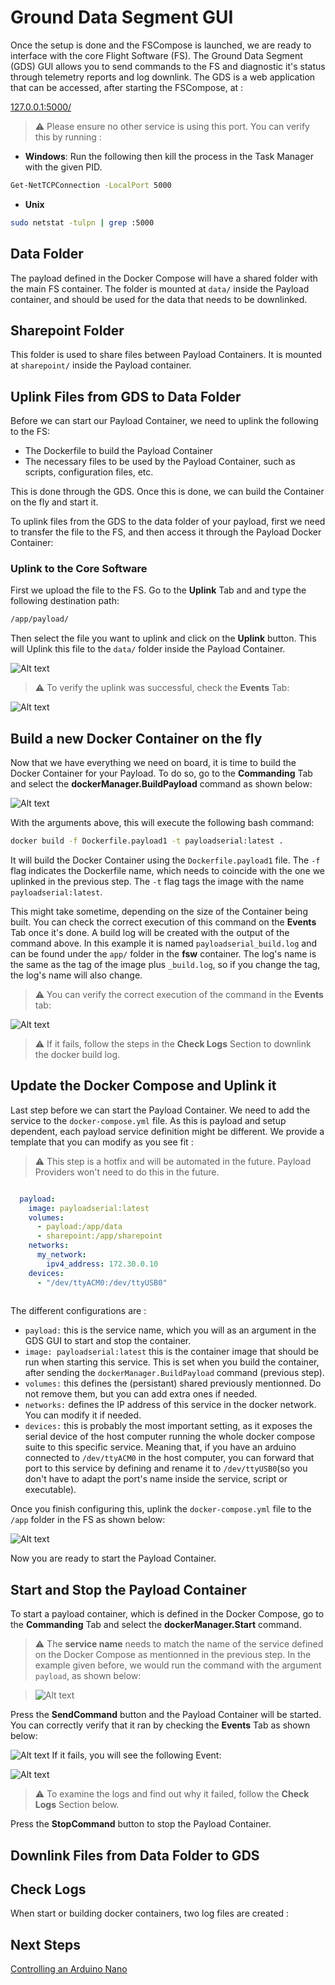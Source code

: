 # Ground Data Segment GUI

Once the setup is done and the FSCompose is launched, we are ready to interface with the core Flight Software (FS). The Ground Data Segment (GDS) GUI allows you to send commands to the FS and diagnostic it's status through telemetry reports and log downlink. The GDS is a web application that can be accessed, after starting the FSCompose, at :

[127.0.0.1:5000/](http://127.0.0.1:5000/)


> ⚠️ Please ensure no other service is using this port. You can verify this by running : 

- **Windows**: Run the following then kill the process in the Task Manager with the given PID.
```bash
Get-NetTCPConnection -LocalPort 5000
```

- **Unix**
```bash
sudo netstat -tulpn | grep :5000
```

## Data Folder

The payload defined in the Docker Compose will have a shared folder with the main FS container. The folder is mounted at `data/` inside the Payload container, and should be used for the data that needs to be downlinked. 

## Sharepoint Folder

This folder is used to share files between Payload Containers. It is mounted at `sharepoint/` inside the Payload container.  

## Uplink Files from GDS to Data Folder
Before we can start our Payload Container, we need to uplink the following to the FS: 

- The Dockerfile to build the Payload Container
- The necessary files to be used by the Payload Container, such as scripts, configuration files, etc.

This is done through the GDS. Once this is done, we can build the Container on the fly and start it. 


To uplink files from the GDS to the data folder of your payload, first we need to transfer the file to the FS, and then access it through the Payload Docker Container: 

### Uplink to the Core Software
First we upload the file to the FS. Go to the **Uplink** Tab and and type the following destination path:

   ```bash
   /app/payload/
   ```
   
Then select the file you want to uplink and click on the **Uplink** button. This will Uplink this file to the `data/` folder inside the Payload Container.


![Alt text](imgs/uplink-image.png)


> ⚠️ To verify the uplink was successful, check the **Events** Tab:

![Alt text](imgs/uplink.png)



## Build a new Docker Container on the fly
Now that we have everything we need on board, it is time to build the Docker Container for your Payload. To do so, go to the **Commanding** Tab and select the **dockerManager.BuildPayload** command as shown below:

   ![Alt text](imgs/build-payload.png)

With the arguments above, this will execute the following bash command:

   ```bash
   docker build -f Dockerfile.payload1 -t payloadserial:latest .
   ```

It will build the Docker Container using the `Dockerfile.payload1` file. The `-f` flag indicates the Dockerfile name, which needs to coincide with the one we uplinked in the previous step. The `-t` flag tags the image with the name `payloadserial:latest`. 

This might take sometime, depending on the size of the Container being built. You can check the correct execution of this command on the **Events** Tab once it's done. A build log will be created with the output of the command above. In this example it is named `payloadserial_build.log` and can be found under the `app/` folder in the **fsw** container. The log's name is the same as the tag of the image plus `_build.log`, so if you change the tag, the log's name will also change.

>⚠️ You can verify the correct execution of the command in the **Events** tab: 

![Alt text](imgs/build-success.png)

>⚠️  If it fails, follow the steps in the **Check Logs** Section to downlink the docker build log.

## Update the Docker Compose and Uplink it 

Last step before we can start the Payload Container. We need to add the service to the `docker-compose.yml` file. As this is payload and setup dependent, each payload service definition might be different. We provide a template that you can modify as you see fit : 

>⚠️ This step is a hotfix and will be automated in the future. Payload Providers won't need to do this in the future.  

```yaml

  payload:
    image: payloadserial:latest
    volumes:
      - payload:/app/data
      - sharepoint:/app/sharepoint
    networks:
      my_network:
        ipv4_address: 172.30.0.10
    devices:
      - "/dev/ttyACM0:/dev/ttyUSB0"           
               
```
The different configurations are : 

- `payload:` this is the service name, which you will as an argument in the GDS GUI to start and stop the container.
- `image: payloadserial:latest` this is the container image that should be run when starting this service. This is set when you build the container, after sending the `dockerManager.BuildPayload` command (previous step).
- `volumes:` this defines the (persistant) shared previously mentionned. Do not remove them, but you can add extra ones if needed.
- `networks:` defines the IP address of this service in the docker network. You can modify it if needed.
- `devices:` this is probably the most important setting, as it exposes the serial device of the host computer running the whole docker compose suite to this specific service. Meaning that, if you have an arduino connected to `/dev/ttyACM0` in the host computer, you can forward that port to this service by defining and rename it to `/dev/ttyUSB0`(so you don't have to adapt the port's name inside the service, script or executable). 

Once you finish configuring this, uplink the `docker-compose.yml` file to the `/app` folder in the FS as shown below:

![Alt text](imgs/docker-compose.png)

Now you are ready to start the Payload Container.

## Start and Stop the Payload Container

To start a payload container, which is defined in the Docker Compose, go to the **Commanding** Tab and select the **dockerManager.Start** command.


> ⚠️ The **service name** needs to match the name of the service defined on the Docker Compose as mentionned in the previous step. In the example given before, we would run the command with the argument `payload`, as shown below:

> ![Alt text](imgs/payload-start.png)


Press the **SendCommand** button and the Payload Container will be started. You can correctly verify that it ran by checking the **Events** Tab as shown below:

![Alt text](imgs/start-success.png)
If it fails, you will see the following Event:

![Alt text](imgs/fail-event.png)


>⚠️ To examine the logs and find out why it failed, follow the **Check Logs** Section below.


Press the **StopCommand** button to stop the Payload Container.


## Downlink Files from Data Folder to GDS

## Check Logs

When start or building docker containers, two log files are created : 

   

## Next Steps
[Controlling an Arduino Nano](./examples/nano/ex-nano.md)


